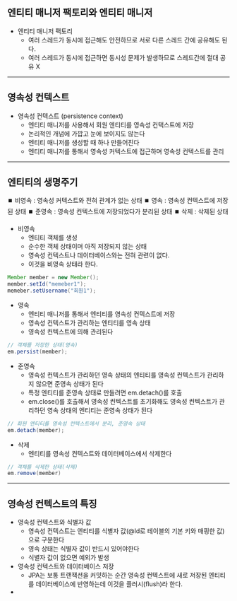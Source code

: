 ## 엔티티 매니저 팩토리와 엔티티 매니저
* 엔티티 매니저 팩토리
	* 여러 스레드가 동시에 접근해도 안전하므로 서로 다른 스레드 간에 공유해도 된다.
	* 여러 스레드가 동시에 접근하면 동시성 문제가 발생하므로 스레드간에 절대 공유 X
---
## 영속성 컨텍스트
* 영속성 컨텍스트 (persistence context)
	* 엔티티 매니저를 사용해서 회원 엔티티를 영속성 컨택스트에 저장
	* 논리적인 개념에 가깝고 눈에 보이지도 않는다
	* 엔티티 매니저를 생성할 때 하나 만들어진다
	* 엔티티 매니저를 통해서 영속성 커텍스트에 접근하며 영속성 컨텍스트를 관리
---
## 엔티티의 생명주기
⏹️ 비영속 : 영속성 커텍스트와 전혀 관계가 없는 상태
⏹️ 영속 : 영속성 컨텍스트에 저장된 상태
⏹️ 준영속 : 영속성 컨텍스트에 저장되었다가 분리된 상태
⏹️ 삭제 : 삭제된 상태

* 비영속
	* 엔티티 객체를 생성
	* 순수한 객체 상태이며 아직 저장되지 않는 상태
	* 영속성 컨텍스트나 데이터베이스와는 전혀 관련이 없다.
	* 이것을 비영속 상태라 한다.
```java
Member member = new Member();
member.setId("memeber1");
memeber.setUsername("회원1");
```
* 영속
	* 엔티티 매니저를 통해서 엔티티를 영속성 컨텍스트에 저장
	* 영속성 컨텍스트가 관리하는 엔티티를 영속 상태
	* 영속성 컨텍스트에 의해 관리된다
```java
// 객체를 저장한 상태(영속)
em.persist(member);
```
* 준영속
	* 영속성 컨텍스트가 관리하던 영속 상태의 엔티티를 영속성 컨텍스트가 관리하지 않으면 준영속 상태가 된다
	* 특정 엔티티를 준영속 상태로 만들려면 em.detach()를 호출
	* em.close()를 호출해서 영속성 컨텍스트를 초기화해도 영속성 컨텍스트가 관리하던 영속 상태의 엔티티는 준영속 상태가 된다
```java
// 회원 엔티티를 영속성 컨텍스트에서 분리, 준영속 상태
em.detach(member);
```
* 삭제
	* 엔티티를 영속성 컨텍스트와 데이터베이스에서 삭제한다
```java
// 객체를 삭제한 상태(삭제)
em.remove(member)
```
---
## 영속성 컨텍스트의 특징
* 영속성 컨텍스트와 식별자 값
	* 영속성 컨텍스트는 엔티티를 식별자 값(@Id로 테이블의 기본 키와 매핑한 값)으로 구분한다
	* 영속 상태는 식별자 값이 반드시 있어야한다
	* 식별자 값이 없으면 예외가 발생
* 영속성 컨텍스트와 데이터베이스 저장
	* JPA는 보통 트랜잭션을 커밋하는 순간 영속성 컨텍스트에 새로 저장된 엔티티를 데이터베이스에 반영하는데 이것을 플러시(flush)라 한다.
* 